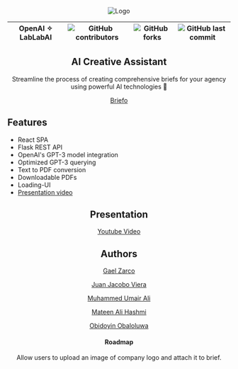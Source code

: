 
<div align="center">
 
![Logo](https://readmeimg.s3.us-west-2.amazonaws.com/stackhack.png)

OpenAI ✧ LabLabAI |![GitHub contributors](https://img.shields.io/github/contributors/gaelzarco/ai-hackathon?style=for-the-badge) | ![GitHub forks](https://img.shields.io/github/forks/gaelzarco/ai-hackathon?style=for-the-badge) |![GitHub last commit](https://img.shields.io/github/last-commit/gaelzarco/ai-hackathon?style=for-the-badge)
:-:|:-:|:-:|:-:

 </div>
 
<div align="center">

## AI Creative Assistant
Streamline the process of creating comprehensive briefs for your agency using powerful AI technologies 📃

[Briefo](https://ai-creative-assistant-git-fullstack-gaelzarco.vercel.app/)

<div align='left'>
 
 ## Features

- React SPA
- Flask REST API
- OpenAI's GPT-3 model integration
- Optimized GPT-3 querying
- Text to PDF conversion
- Downloadable PDFs
- Loading-UI
- [Presentation video](https://www.youtube.com/watch?v=zP22qaE0Rd0)
  
</div>

## Presentation

[Youtube Video](https://www.youtube.com/watch?v=zP22qaE0Rd0)

## Authors

[Gael Zarco](https://github.com/gaelzarco)

[Juan Jacobo Viera](https://github.com/juanjacoboviera)

[Muhammed Umair Ali](https://github.com/m-umairali)

[Mateen Ali Hashmi](https://github.com/mateen1993)

[Obidoyin Obaloluwa](https://github.com/obaloluwaobi)

#### Roadmap

Allow users to upload an image of company logo and attach it to brief.

</div>
